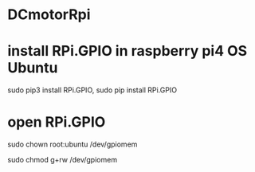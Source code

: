 # DCmotorRpi

# install RPi.GPIO in raspberry pi4 OS Ubuntu

sudo pip3 install RPi.GPIO, sudo pip install RPi.GPIO

# open RPi.GPIO

sudo chown root:ubuntu /dev/gpiomem

sudo chmod g+rw /dev/gpiomem
